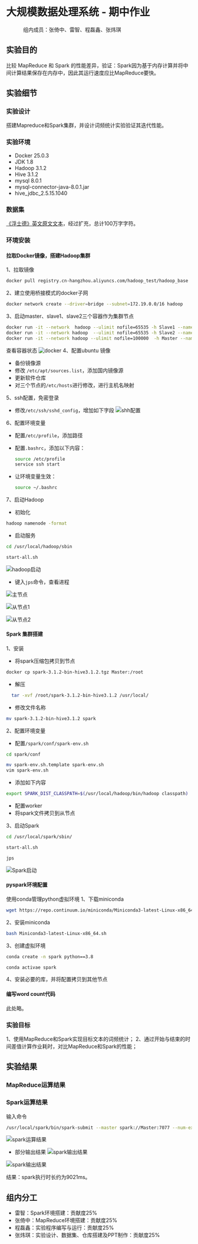 # 大规模数据处理系统 - 期中作业

&emsp;&emsp;&emsp; 组内成员：张倚中、雷智、程磊鑫、张炜琪

## 实验目的

比较 MapReduce 和 Spark 的性能差异，验证：Spark因为基于内存计算并将中间计算结果保存在内存中，因此其运行速度应比MapReduce要快。

## 实验细节

### 实验设计

搭建Mapreduce和Spark集群，并设计词频统计实验验证其迭代性能。

### 实验环境

- Docker 25.0.3
- JDK 1.8
- Hadoop 3.1.2
- Hive 3.1.2
- mysql 8.0.1
- mysql-connector-java-8.0.1.jar
- hive_jdbc_2.5.15.1040

### 数据集

[《浮士德》英文原文文本](www.qcenglish.com)，经过扩充，总计100万字字符。

### 环境安装

#### 拉取Docker镜像，搭建Hadoop集群

1、拉取镜像

```bash
docker pull registry.cn-hangzhou.aliyuncs.com/hadoop_test/hadoop_base
```

2、建立使用桥接模式的docker子网

```bash
docker network create --driver=bridge --subnet=172.19.0.0/16 hadoop
```

3、启动master、slave1、slave2三个容器作为集群节点

```bash
docker run -it --network  hadoop --ulimit nofile=65535 -h Slave1 --name Slave1 registry.cn-hangzhou.aliyuncs.com/hadoop_test/hadoop_base bash
docker run -it --network hadoop  --ulimit nofile=65535 -h Slave2 --name Slave2 registry.cn-hangzhou.aliyuncs.com/hadoop_test/hadoop_base bash
docker run -it --network hadoop --ulimit nofile=100000  -h Master --name Master -p 9870:9870 -p 8088:8088 -p 10000:10000 registry.cn-hangzhou.aliyuncs.com/hadoop_test/hadoop_base bash 
```

查看容器状态
![docker](/images/docker_condition.png)
4、配置ubuntu 镜像

- 备份镜像源
- 修改 `/etc/apt/sources.list`，添加国内镜像源
- 更新软件仓库
- 对三个节点的`/etc/hosts`进行修改，进行主机名映射

5、ssh配置，免密登录

- 修改`/etc/ssh/sshd_config`，增加如下字段
![shh配置](/images/ssh.png)

6、配置环境变量

- 配置`/etc/profile`，添加路径
- 配置`.bashrc`，添加以下内容：

  ```bash
  source /etc/profile
  service ssh start
  ```

- 让环境变量生效：

  ```bash
  source ~/.bashrc
  ```

7、启动Hadoop

- 初始化

```bash
hadoop namenode -format
```

- 启动服务

```bash
cd /usr/local/hadoop/sbin

start-all.sh
```

![hadoop启动](/images/start.png)

- 键入`jps`命令，查看进程

![主节点](/images/jps.png)

![从节点1](/images/jps2.png)

![从节点2](/images/jps3.png)

#### Spark 集群搭建

1、安装

- 将spark压缩包拷贝到节点

```bash
docker cp spark-3.1.2-bin-hive3.1.2.tgz Master:/root
```

- 解压

```bash
  tar -xvf /root/spark-3.1.2-bin-hive3.1.2 /usr/local/
```

- 修改文件名称

```bash
mv spark-3.1.2-bin-hive3.1.2 spark
```

2、配置环境变量

- 配置`/spark/conf/spark-env.sh`

```bash
cd spark/conf

mv spark-env.sh.template spark-env.sh
vim spark-env.sh
```

- 添加如下内容

```bash
export SPARK_DIST_CLASSPATH=$(/usr/local/hadoop/bin/hadoop classpath)
```

- 配置worker
- 将spark文件拷贝到从节点

3、启动Spark

```bash
cd /usr/local/spark/sbin/

start-all.sh

jps
```

![Spark启动](/images/spark_start.png)

#### pyspark环境配置

使用conda管理python虚拟环境
1、下载miniconda

```bash
wget https://repo.continuum.io/miniconda/Miniconda3-latest-Linux-x86_64.sh

```

2、安装miniconda

```bash
bash Miniconda3-latest-Linux-x86_64.sh
```

3、创建虚拟环境

```bash
conda create -n spark python==3.8

conda activae spark
```

4、安装必要的库，并将配置拷贝到其他节点

#### 编写word count代码
此处略。

### 实验目标

1、使用MapReduce和Spark实现目标文本的词频统计；
2、通过开始与结束的时间差值计算作业耗时，对比MapReduce和Spark的性能；

## 实验结果

### MapReduce运算结果

### Spark运算结果
输入命令
```bash
/usr/local/spark/bin/spark-submit --master spark://Master:7077 --num-executors 3 /root/wordcount_spark.py
```
![spark运算结果](/images/spark_wordcount.png)

- 部分输出结果
![spark输出结果](/images/spark_wordcount_output.png)

![spark输出结果](/images/spark_wordcount_output_part.png)

结果：spark执行时长约为9021ms。

## 组内分工
- 雷智：Spark环境搭建：贡献度25%
- 张倚中：MapReduce环境搭建：贡献度25%
- 程磊鑫：实验程序编写与运行：贡献度25%
- 张炜琪：实验设计、数据集、仓库搭建及PPT制作：贡献度25%
